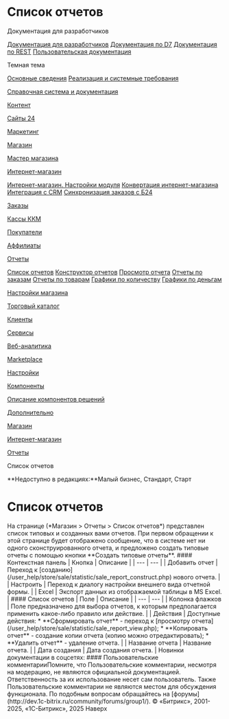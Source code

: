 # Список отчетов

Документация для разработчиков

[Документация для разработчиков](https://dev.1c-bitrix.ru/api_help/)
[Документация по D7](https://dev.1c-bitrix.ru/api_d7/)
[Документация по REST](https://dev.1c-bitrix.ru/rest_help/)
[Пользовательская документация](https://dev.1c-bitrix.ru/user_help/)

Темная тема

[Основные сведения](/user_help/index.php)
[Реализация и системные требования](/user_help/reqintro.php)

[Справочная система и документация](/user_help/help/index.php)

[Контент](/user_help/content/index.php)

[Сайты 24](/user_help/sites24/index.php)

[Маркетинг](/user_help/marketing/index.php)

[Магазин](/user_help/store/index.php)

[Мастер магазина](/user_help/store/storeassist.php)

[Интернет-магазин](/user_help/store/sale/index.php)

[Интернет-магазин. Настройки модуля](/user_help/store/sale/settings_sale.php)
[Конвертация интернет-магазина](/user_help/store/sale/sale_converter.php)
[Интеграция с CRM](/user_help/store/sale/sale_crm.php)
[Синхронизация заказов с Б24](/user_help/store/sale/sale_order_crm.php)

[Заказы](/user_help/store/sale/orders/index.php)

[Кассы ККМ](/user_help/store/sale/cashbox/index.php)

[Покупатели](/user_help/store/sale/user_accounts/index.php)

[Аффилиаты](/user_help/store/sale/affiliates/index.php)

[Отчеты](/user_help/store/sale/statistic/index.php)

[Список отчетов](/user_help/store/sale/statistic/sale_report.php)
[Конструктор отчетов](/user_help/store/sale/statistic/sale_report_construct.php)
[Просмотр отчета](/user_help/store/sale/statistic/sale_report_view.php)
[Отчеты по заказам](/user_help/store/sale/statistic/sale_stat.php)
[Отчеты по товарам](/user_help/store/sale/statistic/sale_stat_products.php)
[Графики по количеству](/user_help/store/sale/statistic/sale_stat_graph_index.php)
[Графики по деньгам](/user_help/store/sale/statistic/sale_stat_graph_money.php)

[Настройки магазина](/user_help/store/sale/settings/index.php)

[Торговый каталог](/user_help/store/catalog/index.php)

[Клиенты](/user_help/clients/index.php)

[Сервисы](/user_help/service/index.php)

[Веб-аналитика](/user_help/statistic/index.php)

[Marketplace](/user_help/marketplace/index.php)

[Настройки](/user_help/settings/index.php)

[Компоненты](/user_help/components/index.php)

[Описание компонентов решений](/user_help/description_decisions/index.php)

[Дополнительно](/user_help/additional/index.php)

[Магазин](/user_help/store/index.php)

[Интернет-магазин](/user_help/store/sale/index.php)

[Отчеты](/user_help/store/sale/statistic/index.php)

Список отчетов

**Недоступно в редакциях:**Малый бизнес, Стандарт, Старт

# Список отчетов

<!--
<h4 id="topictoctitle">В этом разделе
- [Контекстная панель](#menu)
- [Список отчетов](#list)
--!>

На странице (*Магазин > Отчеты > Список отчетов*) представлен список типовых и созданных вами отчетов. При первом обращении к этой странице будет отображено сообщение, что в системе нет ни одного сконструированного отчета, и предложено создать типовые отчеты с помощью кнопки **Создать типовые отчеты**.

#### Контекстная панель

| Кнопка | Описание |
| --- | --- |
| Добавить отчет | Переход к [созданию](/user_help/store/sale/statistic/sale_report_construct.php) нового отчета. |
| Настроить | Переход к диалогу настройки внешнего вида отчетной формы. |
| Excel | Экспорт данных из отображаемой таблицы в MS Excel. |

#### Список отчетов

| Поле | Описание |
| --- | --- |
| Колонка флажков | Поле предназначено для выбора отчетов, к которым предполагается применить какое-либо правило или действие. |
| Действия | Доступные действия:  * **Сформировать отчет** - переход к [просмотру отчета](/user_help/store/sale/statistic/sale_report_view.php); * **Копировать отчет** - создание копии отчета (копию можно отредактировать); * **Удалить отчет** - удаление отчета. |
| Название отчета | Название отчета. |
| Дата создания | Дата создания отчета. |

Новинки документации в соцсетях:

#### Пользовательские комментарииПомните, что Пользовательские комментарии, несмотря на модерацию, не являются официальной документацией. Ответственность за их использование несет сам пользователь. Также Пользовательские комментарии не являются местом для обсуждения функционала. По подобным вопросам обращайтесь на [форумы](http://dev.1c-bitrix.ru/community/forums/group1/).

© «Битрикс», 2001-2025, «1С-Битрикс», 2025

Наверх